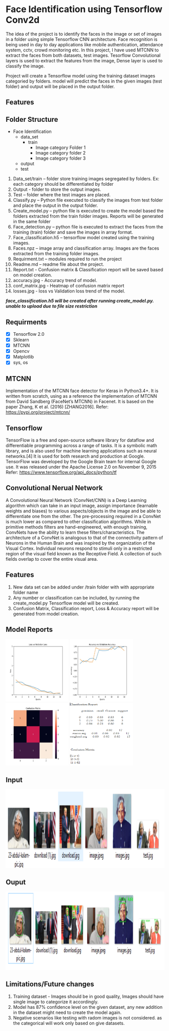 # Face Identification using Tensorflow Conv2d 
The idea of the project is to identify the faces in the image or set of images in a folder using simple Tensorflow CNN architecture. Face recognition is being used in day to day applications like mobile authentication, attendance system, cctv, crowd monitoring etc. In this project, I have used MTCNN to extract the faces from both datasets, test images. Tesorflow Convolutional layers is used to extract the features from the image, Dense layer is used to classify the image. 

Project will create a Tensorflow model using the training dataset images categoried by folders. model will predict the faces in the given images (test folder) and output will be placed in the output folder. 

## Features
## Folder Structure

* Face Identification
  - data_set
      - train
        - Image category Folder 1
        - Image category folder 2
        - Image category folder 3
  - output
  - test


1.	Data_set/train – folder store training images segregated by folders. Ex: each category should be differentiated by folder
2.	Output  - folder to store the output images. 
3.	Test – folder where the test images are placed. 
4.	Classify.py – Python file executed to classify the images from test folder and place the output in the output folder. 
5.	Create_model.py – python file is executed to create the model based the folders extracted from the train folder images. Reports will be generated in the same folder 
6.	Face_detection.py – python file is executed to extract the faces from the training (train) folder and save the images in array format. 
7.	Face_classification.h5 – tensorflow model created using the training images. 
8.	Faces.npz – image array and classification array. Images are the faces extracted from the training folder images. 
9.	Requirment.txt – modules required to run the project
10.	Readme.md – readme file about the project. 
11. Report.txt - Confusion matrix & Classification report will be saved based on model creation. 
12. accuracy.jpg - Accuracy trend of model.
13. conf_matrix.jpg - Heatmap of confusion matrix report
14. losses.jpg - loss vs Validation loss trend of the model. 

***face_classification.h5 will be created after running create_model.py. unable to upload due to file size restriction***

## Requirments
  - [x] Tensorflow 2.0
  - [x] Sklearn 
  - [x] MTCNN
  - [x] Opencv
  - [x] Matplotlib
  - [x] sys, os

## MTCNN
Implementation of the MTCNN face detector for Keras in Python3.4+. It is written from scratch, using as a reference the implementation of MTCNN from David Sandberg (FaceNet’s MTCNN) in Facenet. It is based on the paper Zhang, K et al. (2016) [ZHANG2016]. 
Refer: https://pypi.org/project/mtcnn/

## Tensorflow
TensorFlow is a free and open-source software library for dataflow and differentiable programming across a range of tasks. It is a symbolic math library, and is also used for machine learning applications such as neural networks.[4] It is used for both research and production at Google. TensorFlow was developed by the Google Brain team for internal Google use. It was released under the Apache License 2.0 on November 9, 2015
Refer:  https://www.tensorflow.org/api_docs/python/tf

## Convolutional Nerual Network
A Convolutional Neural Network (ConvNet/CNN) is a Deep Learning algorithm which can take in an input image, assign importance (learnable weights and biases) to various aspects/objects in the image and be able to differentiate one from the other. The pre-processing required in a ConvNet is much lower as compared to other classification algorithms. While in primitive methods filters are hand-engineered, with enough training, ConvNets have the ability to learn these filters/characteristics.
The architecture of a ConvNet is analogous to that of the connectivity pattern of Neurons in the Human Brain and was inspired by the organization of the Visual Cortex. Individual neurons respond to stimuli only in a restricted region of the visual field known as the Receptive Field. A collection of such fields overlap to cover the entire visual area.

## Features
1. New data set can be added under /train folder with with appropriate folder name
2. Any number or classification can be included, by running the create_model.py Tensorflow model will be created. 
3. Confusion Matrix, Classification report, Loss & Accuracy report will be generated from model creation. 

## Model Reports
  <img width="200" height="200" alt="Losses" src="https://github.com/gcmadhan/Face_Identification/blob/master/losses.jpg">  <img width="200" height="200" alt="accuracy" src="https://github.com/gcmadhan/Face_Identification/blob/master/accuracy.jpg">   <img width="200" height="200" alt="Confusion Matrix Heatmap" src="https://github.com/gcmadhan/Face_Identification/blob/master/conf_matrix.jpg">  <img width="200" height="200" alt="Classificaton Report" src="https://github.com/gcmadhan/Face_Identification/blob/master/Readme/report.PNG">


## Input
 <img height="250" alt="test images" src="https://github.com/gcmadhan/Face_Identification/blob/master/Readme/Capture.PNG">
 
## Ouput
 <img height="250" alt="accuracy" src="https://github.com/gcmadhan/Face_Identification/blob/master/Readme/output.png">


## Limitations/Future changes
1. Training dataset - Images should be in good quality, Images should have single image to categorize it accordingly. 
2. Model has 87% confidence level on the given dataset, any new addition in the dataset might need to create the model again. 
3. Negative scenarios like testing with radom images is not considered. as the categorical will work only based on give datasets. 





